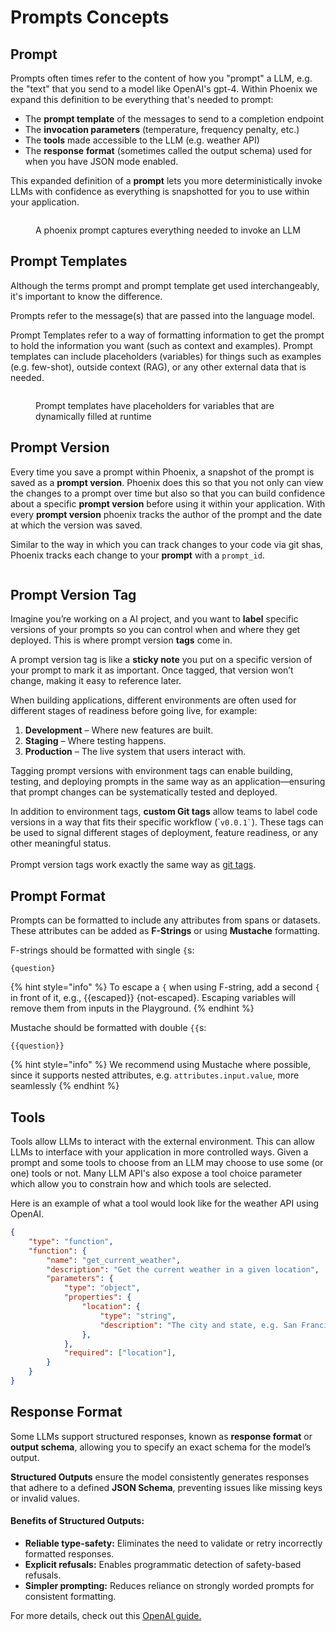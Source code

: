 # Prompts Concepts

## Prompt

Prompts often times refer to the content of how you "prompt" a LLM, e.g. the "text" that you send to a model like OpenAI's gpt-4. Within Phoenix we expand this definition to be everything that's needed to prompt:

* The **prompt template** of the messages to send to a completion endpoint
* The **invocation parameters** (temperature, frequency penalty, etc.)
* The **tools** made accessible to the LLM (e.g. weather API)
* The **response** **format** (sometimes called the output schema) used for when you have JSON mode enabled.

This expanded definition of a **prompt** lets you more deterministically invoke LLMs with confidence as everything is snapshotted for you to use within your application.

<figure><img src="https://storage.googleapis.com/arize-phoenix-assets/assets/images/phoenix_prompt.png" alt=""><figcaption><p>A phoenix prompt captures everything needed to invoke an LLM</p></figcaption></figure>

## Prompt Templates

Although the terms prompt and prompt template get used interchangeably, it's important to know the difference.

Prompts refer to the message(s) that are passed into the language model.

Prompt Templates refer to a way of formatting information to get the prompt to hold the information you want (such as context and examples). Prompt templates can include placeholders (variables) for things such as examples (e.g. few-shot), outside context (RAG), or any other external data that is needed.

<figure><img src="https://storage.googleapis.com/arize-phoenix-assets/assets/images/prompt_template.png" alt=""><figcaption><p>Prompt templates have placeholders for variables that are dynamically filled at runtime</p></figcaption></figure>

## Prompt Version

Every time you save a prompt within Phoenix, a snapshot of the prompt is saved as a **prompt version**. Phoenix does this so that you not only can view the changes to a prompt over time but also so that you can build confidence about a specific **prompt version** before using it within your application. With every **prompt version** phoenix tracks the author of the prompt and the date at which the version was saved.

Similar to the way in which you can track changes to your code via git shas, Phoenix tracks each change to your **prompt** with a `prompt_id`.

<figure><img src="https://storage.googleapis.com/arize-phoenix-assets/assets/images/prompt_version_tags.png" alt=""><figcaption></figcaption></figure>

## Prompt Version Tag

Imagine you’re working on a AI project, and you want to **label** specific versions of your prompts so you can control when and where they get deployed. This is where prompt version **tags** come in.

A prompt version tag is like a **sticky note** you put on a specific version of your prompt to mark it as important. Once tagged, that version won’t change, making it easy to reference later.

When building applications, different environments are often used for different stages of readiness before going live, for example:

1. **Development** – Where new features are built.
2. **Staging** – Where testing happens.
3. **Production** – The live system that users interact with.

Tagging prompt versions with environment tags can enable building, testing, and deploying prompts in the same way as an application—ensuring that prompt changes can be systematically tested and deployed.

In addition to environment tags, **custom Git tags** allow teams to label code versions in a way that fits their specific workflow (\``` v0.0.1` ``). These tags can be used to signal different stages of deployment, feature readiness, or any other meaningful status.\
\
Prompt version tags work exactly the same way as [git tags](https://git-scm.com/book/en/v2/Git-Basics-Tagging).

## Prompt Format

Prompts can be formatted to include any attributes from spans or datasets. These attributes can be added as **F-Strings** or using **Mustache** formatting.

F-strings should be formatted with single `{`s:

```
{question}
```

{% hint style="info" %}
To escape a `{` when using F-string, add a second `{` in front of it, e.g., \{{escaped\}} {not-escaped}. Escaping variables will remove them from inputs in the Playground.
{% endhint %}

Mustache should be formatted with double `{{`s:

```
{{question}}
```

{% hint style="info" %}
We recommend using Mustache where possible, since it supports nested attributes, e.g. `attributes.input.value`, more seamlessly
{% endhint %}

## Tools

Tools allow LLMs to interact with the external environment. This can allow LLMs to interface with your application in more controlled ways. Given a prompt and some tools to choose from an LLM may choose to use some (or one) tools or not. Many LLM API's also expose a tool choice parameter which allow you to constrain how and which tools are selected.

Here is an example of what a tool would look like for the weather API using OpenAI.

```json
{
    "type": "function",
    "function": {
        "name": "get_current_weather",
        "description": "Get the current weather in a given location",
        "parameters": {
            "type": "object",
            "properties": {
                "location": {
                    "type": "string",
                    "description": "The city and state, e.g. San Francisco, CA",
                },
            },
            "required": ["location"],
        }
    }
}
```

## Response Format

Some LLMs support structured responses, known as **response format** or **output schema**, allowing you to specify an exact schema for the model’s output.

**Structured Outputs** ensure the model consistently generates responses that adhere to a defined **JSON Schema**, preventing issues like missing keys or invalid values.

#### **Benefits of Structured Outputs:**

* **Reliable type-safety:** Eliminates the need to validate or retry incorrectly formatted responses.
* **Explicit refusals:** Enables programmatic detection of safety-based refusals.
* **Simpler prompting:** Reduces reliance on strongly worded prompts for consistent formatting.

For more details, check out this [OpenAI guide.](https://platform.openai.com/docs/guides/structured-outputs)
